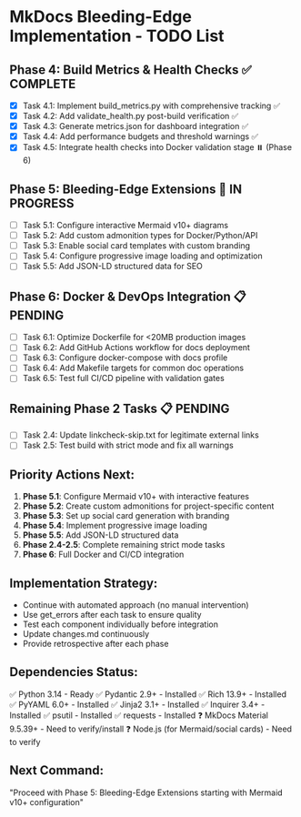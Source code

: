 # MkDocs Bleeding-Edge Implementation - TODO List

## Phase 4: Build Metrics & Health Checks ✅ COMPLETE

- [x] Task 4.1: Implement build_metrics.py with comprehensive tracking ✅
- [x] Task 4.2: Add validate_health.py post-build verification ✅
- [x] Task 4.3: Generate metrics.json for dashboard integration ✅
- [x] Task 4.4: Add performance budgets and threshold warnings ✅
- [x] Task 4.5: Integrate health checks into Docker validation stage ⏸️ (Phase 6)

## Phase 5: Bleeding-Edge Extensions 🚧 IN PROGRESS

- [ ] Task 5.1: Configure interactive Mermaid v10+ diagrams
- [ ] Task 5.2: Add custom admonition types for Docker/Python/API
- [ ] Task 5.3: Enable social card templates with custom branding
- [ ] Task 5.4: Configure progressive image loading and optimization
- [ ] Task 5.5: Add JSON-LD structured data for SEO

## Phase 6: Docker & DevOps Integration 📋 PENDING

- [ ] Task 6.1: Optimize Dockerfile for <20MB production images
- [ ] Task 6.2: Add GitHub Actions workflow for docs deployment
- [ ] Task 6.3: Configure docker-compose with docs profile
- [ ] Task 6.4: Add Makefile targets for common doc operations
- [ ] Task 6.5: Test full CI/CD pipeline with validation gates

## Remaining Phase 2 Tasks 📋 PENDING

- [ ] Task 2.4: Update linkcheck-skip.txt for legitimate external links
- [ ] Task 2.5: Test build with strict mode and fix all warnings

## Priority Actions Next:

1. **Phase 5.1**: Configure Mermaid v10+ with interactive features
2. **Phase 5.2**: Create custom admonitions for project-specific content
3. **Phase 5.3**: Set up social card generation with branding
4. **Phase 5.4**: Implement progressive image loading
5. **Phase 5.5**: Add JSON-LD structured data
6. **Phase 2.4-2.5**: Complete remaining strict mode tasks
7. **Phase 6**: Full Docker and CI/CD integration

## Implementation Strategy:

- Continue with automated approach (no manual intervention)
- Use get_errors after each task to ensure quality
- Test each component individually before integration
- Update changes.md continuously
- Provide retrospective after each phase

## Dependencies Status:

✅ Python 3.14 - Ready
✅ Pydantic 2.9+ - Installed
✅ Rich 13.9+ - Installed  
✅ PyYAML 6.0+ - Installed
✅ Jinja2 3.1+ - Installed
✅ Inquirer 3.4+ - Installed
✅ psutil - Installed
✅ requests - Installed
❓ MkDocs Material 9.5.39+ - Need to verify/install
❓ Node.js (for Mermaid/social cards) - Need to verify

## Next Command:
"Proceed with Phase 5: Bleeding-Edge Extensions starting with Mermaid v10+ configuration"
